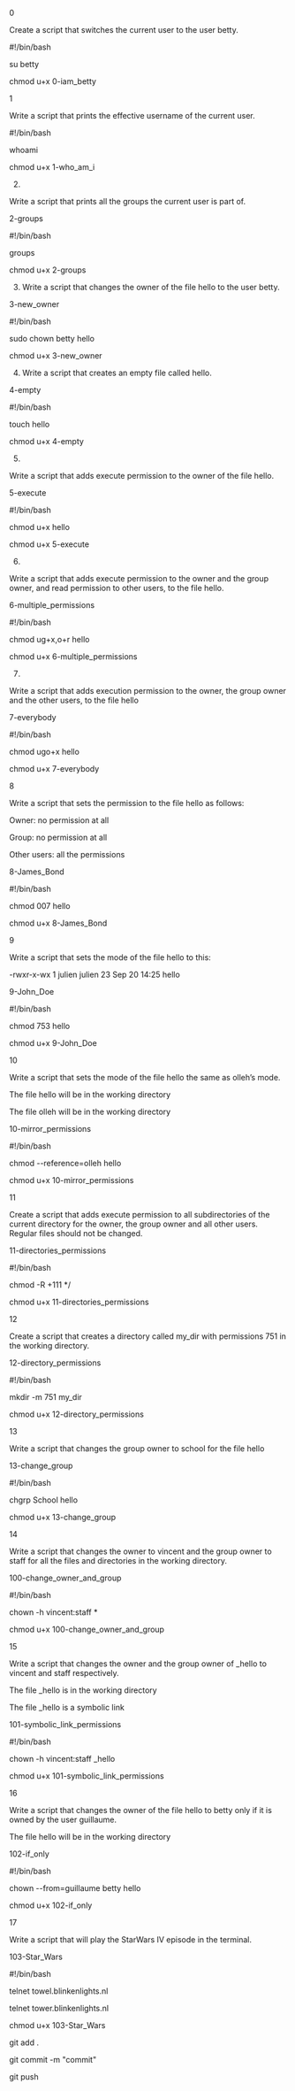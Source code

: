 0

Create a script that switches the current user to the user betty.

#!/bin/bash

su betty



chmod u+x 0-iam_betty



1

Write a script that prints the effective username of the current user.



#!/bin/bash

whoami



chmod u+x 1-who_am_i



2)

Write a script that prints all the groups the current user is part of.

2-groups



#!/bin/bash

groups



chmod u+x 2-groups



3) Write a script that changes the owner of the file hello to the user betty.

3-new_owner



#!/bin/bash

sudo chown betty hello



chmod u+x 3-new_owner





4) Write a script that creates an empty file called hello.



4-empty



#!/bin/bash                              

touch hello



chmod u+x 4-empty



5)

Write a script that adds execute permission to the owner of the file hello.

5-execute



#!/bin/bash

chmod u+x hello



chmod u+x 5-execute





6)

Write a script that adds execute permission to the owner and the group owner, and read permission to other users, to the file hello.

6-multiple_permissions



#!/bin/bash

chmod ug+x,o+r hello



chmod u+x 6-multiple_permissions



7)

Write a script that adds execution permission to the owner, the group owner and the other users, to the file hello

7-everybody



#!/bin/bash

chmod ugo+x hello



chmod u+x 7-everybody



8



Write a script that sets the permission to the file hello as follows:

Owner: no permission at all

Group: no permission at all

Other users: all the permissions



8-James_Bond



#!/bin/bash

chmod 007 hello



chmod u+x 8-James_Bond



9



Write a script that sets the mode of the file hello to this:

-rwxr-x-wx 1 julien julien 23 Sep 20 14:25 hello

9-John_Doe





#!/bin/bash

chmod 753 hello



chmod u+x 9-John_Doe





10



Write a script that sets the mode of the file hello the same as olleh’s mode.



The file hello will be in the working directory

The file olleh will be in the working directory



10-mirror_permissions



#!/bin/bash

chmod --reference=olleh hello



chmod u+x 10-mirror_permissions





11

Create a script that adds execute permission to all subdirectories of the current directory for the owner, the group owner and all other users. Regular files should not be changed.



11-directories_permissions



#!/bin/bash

chmod -R +111 */



chmod u+x 11-directories_permissions



12

Create a script that creates a directory called my_dir with permissions 751 in the working directory.



12-directory_permissions



#!/bin/bash

mkdir -m 751 my_dir



chmod u+x 12-directory_permissions



13

Write a script that changes the group owner to school for the file hello



13-change_group



#!/bin/bash

chgrp School hello



chmod u+x 13-change_group





14

Write a script that changes the owner to vincent and the group owner to staff for all the files and directories in the working directory.

100-change_owner_and_group



#!/bin/bash

chown -h vincent:staff *



chmod u+x 100-change_owner_and_group





15

Write a script that changes the owner and the group owner of _hello to vincent and staff respectively.



The file _hello is in the working directory

The file _hello is a symbolic link



101-symbolic_link_permissions



#!/bin/bash

chown -h vincent:staff _hello



chmod u+x 101-symbolic_link_permissions



16

Write a script that changes the owner of the file hello to betty only if it is owned by the user guillaume.



The file hello will be in the working directory



102-if_only



#!/bin/bash

chown --from=guillaume betty hello



chmod u+x 102-if_only





17



Write a script that will play the StarWars IV episode in the terminal.

103-Star_Wars



#!/bin/bash

telnet towel.blinkenlights.nl

telnet tower.blinkenlights.nl







chmod u+x 103-Star_Wars













git add .

git commit -m "commit"

git push


